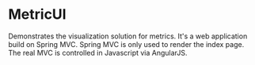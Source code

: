 # MetricUI

Demonstrates the visualization solution for metrics. It's a web application build on Spring MVC. Spring MVC is only used to render the index page.
The real MVC is controlled in Javascript via AngularJS.


